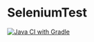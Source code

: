 # SeleniumTest
[![Java CI with Gradle](https://github.com/masserow/SeleniumTest/actions/workflows/gradle.yml/badge.svg)](https://github.com/masserow/SeleniumTest/actions/workflows/gradle.yml)
